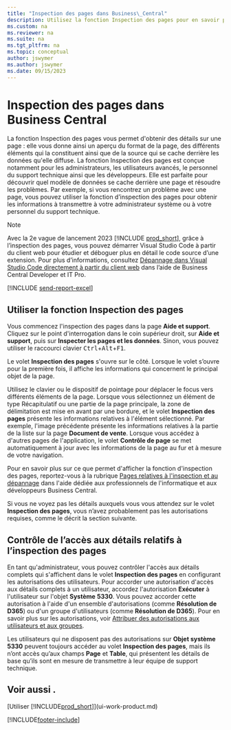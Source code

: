 ```yaml
---
title: "Inspection des pages dans Business\_Central"
description: Utilisez la fonction Inspection des pages pour en savoir plus sur le format et la source de données des pages. L'inspecteur de page convient parfaitement pour le dépannage de vos données.
ms.custom: na
ms.reviewer: na
ms.suite: na
ms.tgt_pltfrm: na
ms.topic: conceptual
author: jswymer
ms.author: jswymer
ms.date: 09/15/2023
---
```


# Inspection des pages dans Business Central

La fonction Inspection des pages vous permet d'obtenir des détails sur une page : elle vous donne ainsi un aperçu du format de la page, des différents éléments qui la constituent ainsi que de la source qui se cache derrière les données qu'elle diffuse. La fonction Inspection des pages est conçue notamment pour les administrateurs, les utilisateurs avancés, le personnel du support technique ainsi que les développeurs. Elle est parfaite pour découvrir quel modèle de données se cache derrière une page et résoudre les problèmes. Par exemple, si vous rencontrez un problème avec une page, vous pouvez utiliser la fonction d’inspection des pages pour obtenir les informations à transmettre à votre administrateur système ou à votre personnel du support technique.

> [!NOTE]  
> Avec la 2e vague de lancement 2023 [!INCLUDE [prod_short](includes/prod_short.md)], grâce à l’inspection des pages, vous pouvez démarrer Visual Studio Code à partir du client web pour étudier et déboguer plus en détail le code source d’une extension. Pour plus d’informations, consultez [Dépannage dans Visual Studio Code directement à partir du client web](/dynamics365/business-central/dev-itpro/developer/devenv-troubleshoot-vscode-webclient) dans l’aide de Business Central Developer et IT Pro.

[!INCLUDE [send-report-excel](includes/send-report-excel.md)]

## Utiliser la fonction Inspection des pages

Vous commencez l'inspection des pages dans la page **Aide et support**. Cliquez sur le point d'interrogation dans le coin supérieur droit, sur **Aide et support**, puis sur **Inspecter les pages et les données**. Sinon, vous pouvez utiliser le raccourci clavier <kbd>Ctrl</kbd>+<kbd>Alt</kbd>+<kbd>F1</kbd>.

Le volet **Inspection des pages** s'ouvre sur le côté. Lorsque le volet s’ouvre pour la première fois, il affiche les informations qui concernent le principal objet de la page.

Utilisez le clavier ou le dispositif de pointage pour déplacer le focus vers différents éléments de la page. Lorsque vous sélectionnez un élément de type Récapitulatif ou une partie de la page principale, la zone de délimitation est mise en avant par une bordure, et le volet **Inspection des pages** présente les informations relatives à l'élément sélectionné. Par exemple, l'image précédente présente les informations relatives à la partie de la liste sur la page **Document de vente**. Lorsque vous accédez à d'autres pages de l'application, le volet **Contrôle de page** se met automatiquement à jour avec les informations de la page au fur et à mesure de votre navigation.

Pour en savoir plus sur ce que permet d'afficher la fonction d'inspection des pages, reportez-vous à la rubrique [Pages relatives à l'inspection et au dépannage](/dynamics365/business-central/dev-itpro/developer/devenv-inspecting-pages) dans l'aide dédiée aux professionnels de l'informatique et aux développeurs Business Central.

Si vous ne voyez pas les détails auxquels vous vous attendez sur le volet **Inspection des pages**, vous n’avez probablement pas les autorisations requises, comme le décrit la section suivante.

## Contrôle de l’accès aux détails relatifs à l’inspection des pages

En tant qu'administrateur, vous pouvez contrôler l'accès aux détails complets qui s'affichent dans le volet **Inspection des pages** en configurant les autorisations des utilisateurs. Pour accorder une autorisation d'accès aux détails complets à un utilisateur, accordez l'autorisation **Exécuter** à l'utilisateur sur l'objet **Système** **5330**. Vous pouvez accorder cette autorisation à l'aide d'un ensemble d'autorisations (comme **Résolution de D365**) ou d'un groupe d'utilisateurs (comme **Résolution de D365**). Pour en savoir plus sur les autorisations, voir [Attribuer des autorisations aux utilisateurs et aux groupes](ui-define-granular-permissions.md).

Les utilisateurs qui ne disposent pas des autorisations sur **Objet système 5330** peuvent toujours accéder au volet **Inspection des pages**, mais ils n’ont accès qu’aux champs **Page** et **Table**, qui présentent les détails de base qu’ils sont en mesure de transmettre à leur équipe de support technique.

## Voir aussi .

[Utiliser [!INCLUDE[prod_short](includes/prod_short.md)]](ui-work-product.md)  

[!INCLUDE[footer-include](includes/footer-banner.md)]
